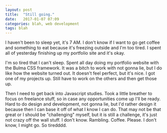 ```yaml
---
layout: post
title:  "Still going."
date:   2017-01-07 07:09
categories: blah, web development
tags: blah
---
```


I haven't been to sleep yet, it's 7 AM. I don't know if I want to go get coffee and something to eat because it's freezing outside and I'm too tired. I spent all of yesterday finishing up my portfolio site and it's okay.

I'm so tired that I can't sleep. Spent all day doing my portfolio website with the Bulma CSS framework. It was a bitch to work with not gonna lie, but I do like how the website turned out. It doesn't feel perfect, but it's nice. I got one of my projects up. Still have to work on the others and then get those up.

Then I need to get back into Javascript studies. Took a little breather to focus on freelance stuff, so in case any opportunities come up I'll be ready. Hard to do design and development, not gonna lie, but I'd rather design it because then I can base it off of what I know I can do. That may not be that great or I should be "challenging" myself, but it is still a challenge, it's just not crazy off the wall stuff. I don't know. Rambling. Coffee. Please. I don't know, I might go. So tiredddd.
